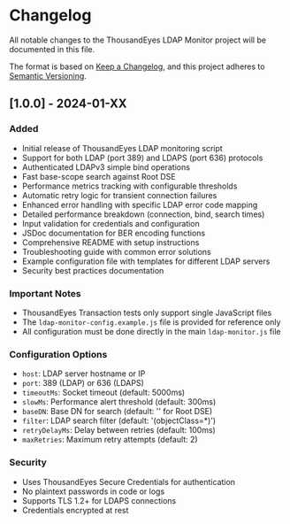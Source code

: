 # Changelog

All notable changes to the ThousandEyes LDAP Monitor project will be documented in this file.

The format is based on [Keep a Changelog](https://keepachangelog.com/en/1.0.0/),
and this project adheres to [Semantic Versioning](https://semver.org/spec/v2.0.0.html).

## [1.0.0] - 2024-01-XX

### Added
- Initial release of ThousandEyes LDAP monitoring script
- Support for both LDAP (port 389) and LDAPS (port 636) protocols
- Authenticated LDAPv3 simple bind operations
- Fast base-scope search against Root DSE
- Performance metrics tracking with configurable thresholds
- Automatic retry logic for transient connection failures
- Enhanced error handling with specific LDAP error code mapping
- Detailed performance breakdown (connection, bind, search times)
- Input validation for credentials and configuration
- JSDoc documentation for BER encoding functions
- Comprehensive README with setup instructions
- Troubleshooting guide with common error solutions
- Example configuration file with templates for different LDAP servers
- Security best practices documentation

### Important Notes
- ThousandEyes Transaction tests only support single JavaScript files
- The `ldap-monitor-config.example.js` file is provided for reference only
- All configuration must be done directly in the main `ldap-monitor.js` file

### Configuration Options
- `host`: LDAP server hostname or IP
- `port`: 389 (LDAP) or 636 (LDAPS)
- `timeoutMs`: Socket timeout (default: 5000ms)
- `slowMs`: Performance alert threshold (default: 300ms)
- `baseDN`: Base DN for search (default: '' for Root DSE)
- `filter`: LDAP search filter (default: '(objectClass=*)')
- `retryDelayMs`: Delay between retries (default: 100ms)
- `maxRetries`: Maximum retry attempts (default: 2)

### Security
- Uses ThousandEyes Secure Credentials for authentication
- No plaintext passwords in code or logs
- Supports TLS 1.2+ for LDAPS connections
- Credentials encrypted at rest 